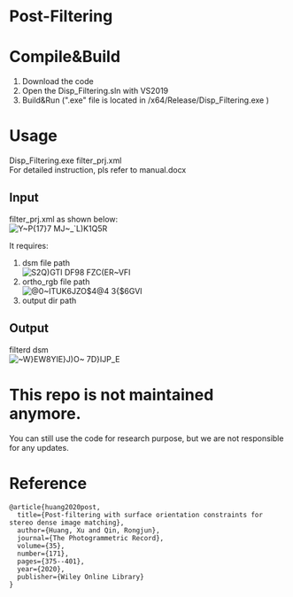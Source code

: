 # Post-Filtering

# Compile&Build
1. Download the code  
2. Open the Disp_Filtering.sln with VS2019  
3. Build&Run (".exe" file is located in /x64/Release/Disp_Filtering.exe )

# Usage
Disp_Filtering.exe filter_prj.xml  
For detailed instruction, pls refer to manual.docx
## Input
filter_prj.xml as shown below:  
![Y`~P{1`7}7 MJ~_`L)K1Q5R](https://user-images.githubusercontent.com/32317924/128939549-789603df-70ed-4b8b-ab0b-aceedd84aadb.png)

It requires:  
1. dsm file path  
![S2Q)GTI DF98 FZC(ER~VFI](https://user-images.githubusercontent.com/32317924/128939676-58375de2-970d-4bec-be80-97f2d92511a5.png)
2. ortho_rgb file path  
![@0~ITUK6JZO$4@4 3{$6GVI](https://user-images.githubusercontent.com/32317924/128939745-8c089a59-0158-4690-9948-e24abc9c3b6a.png)
3. output dir path  

## Output
filterd dsm  
![~W}EW8YIE}J)O~ 7D}IJP_E](https://user-images.githubusercontent.com/32317924/128939855-022ac521-7bea-4abd-968e-68a7008bda89.png)

# This repo is not maintained anymore.
You can still use the code for research purpose, but we are not responsible for any updates.

# Reference
    @article{huang2020post,
      title={Post-filtering with surface orientation constraints for stereo dense image matching},
      author={Huang, Xu and Qin, Rongjun},
      journal={The Photogrammetric Record},
      volume={35},
      number={171},
      pages={375--401},
      year={2020},
      publisher={Wiley Online Library}
    }
